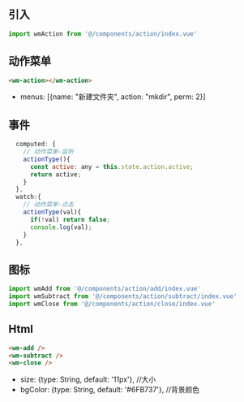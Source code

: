 ## 引入
```javascript
import wmAction from '@/components/action/index.vue'
```

## 动作菜单
```html
<wm-action></wm-action>
```
- menus: [{name: "新建文件夹", action: "mkdir", perm: 2}]

## 事件
```javascript
  computed: {
    // 动作菜单-监听
    actionType(){
      const active: any = this.state.action.active;
      return active;
    }
  },
  watch:{
    // 动作菜单-点击
    actionType(val){
      if(!val) return false;
      console.log(val);
    }
  },
```

## 图标
```javascript
import wmAdd from '@/components/action/add/index.vue'
import wmSubtract from '@/components/action/subtract/index.vue'
import wmClose from '@/components/action/close/index.vue'
```

## Html
```html
<wm-add />
<wm-subtract />
<wm-close />
```
- size: {type: String, default: '11px'},        //大小
- bgColor: {type: String, default: '#6FB737'},  //背景颜色






